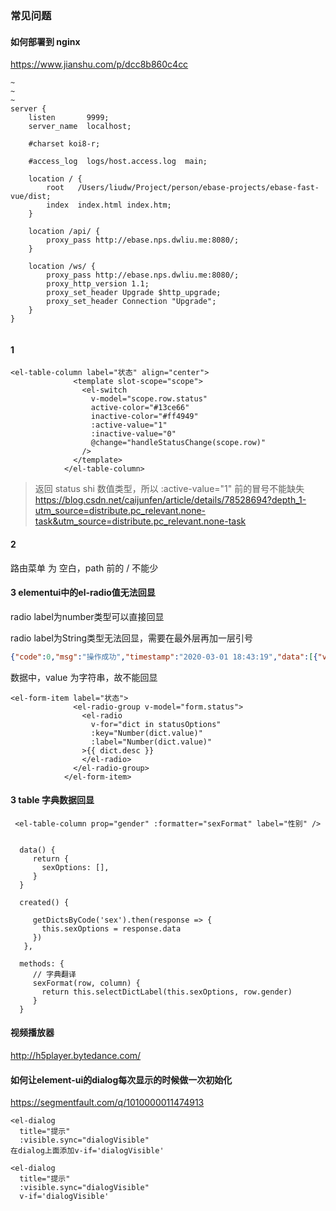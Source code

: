 ### 常见问题

#### 如何部署到 nginx
https://www.jianshu.com/p/dcc8b860c4cc

```
~
~
~
server {
    listen       9999;
    server_name  localhost;

    #charset koi8-r;

    #access_log  logs/host.access.log  main;

    location / {
        root   /Users/liudw/Project/person/ebase-projects/ebase-fast-vue/dist;
        index  index.html index.htm;
    }

    location /api/ {
        proxy_pass http://ebase.nps.dwliu.me:8080/;
    }
    
    location /ws/ {
        proxy_pass http://ebase.nps.dwliu.me:8080/;
        proxy_http_version 1.1;
        proxy_set_header Upgrade $http_upgrade;
        proxy_set_header Connection "Upgrade";
    }
}


```

#### 1
```
<el-table-column label="状态" align="center">
              <template slot-scope="scope">
                <el-switch
                  v-model="scope.row.status"
                  active-color="#13ce66"
                  inactive-color="#ff4949"
                  :active-value="1"
                  :inactive-value="0"
                  @change="handleStatusChange(scope.row)"
                />
              </template>
            </el-table-column>  
```
 
> 返回 status shi 数值类型，所以  :active-value="1"  前的冒号不能缺失
>https://blog.csdn.net/caijunfen/article/details/78528694?depth_1-utm_source=distribute.pc_relevant.none-task&utm_source=distribute.pc_relevant.none-task
  
#### 2

路由菜单 为 空白，path 前的 / 不能少    

#### 3 elementui中的el-radio值无法回显   
   
radio label为number类型可以直接回显

radio label为String类型无法回显，需要在最外层再加一层引号

```json
{"code":0,"msg":"操作成功","timestamp":"2020-03-01 18:43:19","data":[{"value":"0","desc":"禁用"},{"value":"1","desc":"正常"}]}
```
数据中，value 为字符串，故不能回显
```vue
<el-form-item label="状态">
              <el-radio-group v-model="form.status">
                <el-radio
                  v-for="dict in statusOptions"
                  :key="Number(dict.value)"
                  :label="Number(dict.value)"
                >{{ dict.desc }}
                </el-radio>
              </el-radio-group>
            </el-form-item>
```

#### 3 table 字典数据回显
```
 <el-table-column prop="gender" :formatter="sexFormat" label="性别" />
 
 
  data() {
     return {
       sexOptions: [],
     }
  }
 
  created() {
  
     getDictsByCode('sex').then(response => {
       this.sexOptions = response.data
     })
   },
 
  methods: {
     // 字典翻译
     sexFormat(row, column) {
       return this.selectDictLabel(this.sexOptions, row.gender)
     }
  }
```


#### 视频播放器
http://h5player.bytedance.com/

#### 如何让element-ui的dialog每次显示的时候做一次初始化 
https://segmentfault.com/q/1010000011474913
```
<el-dialog
  title="提示"
  :visible.sync="dialogVisible"
在dialog上面添加v-if='dialogVisible'

<el-dialog
  title="提示"
  :visible.sync="dialogVisible"
  v-if='dialogVisible'
```